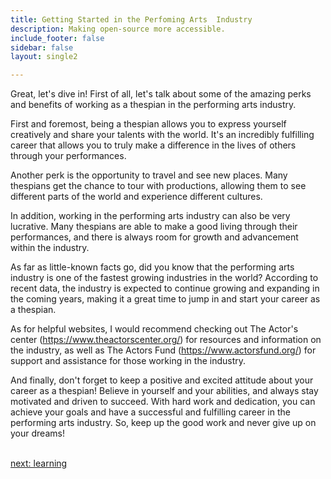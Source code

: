 ```yaml
---
title: Getting Started in the Perfoming Arts  Industry
description: Making open-source more accessible.
include_footer: false
sidebar: false
layout: single2

---
```


<p>
Great, let's dive in! First of all, let's talk about some of the amazing perks and benefits of working as a thespian in the performing arts industry.

First and foremost, being a thespian allows you to express yourself creatively and share your talents with the world. It's an incredibly fulfilling career that allows you to truly make a difference in the lives of others through your performances.

Another perk is the opportunity to travel and see new places. Many thespians get the chance to tour with productions, allowing them to see different parts of the world and experience different cultures.

In addition, working in the performing arts industry can also be very lucrative. Many thespians are able to make a good living through their performances, and there is always room for growth and advancement within the industry.

As far as little-known facts go, did you know that the performing arts industry is one of the fastest growing industries in the world? According to recent data, the industry is expected to continue growing and expanding in the coming years, making it a great time to jump in and start your career as a thespian.

As for helpful websites, I would recommend checking out The Actor's center (https://www.theactorscenter.org/) for resources and information on the industry, as well as The Actors Fund (https://www.actorsfund.org/) for support and assistance for those working in the industry.

And finally, don't forget to keep a positive and excited attitude about your career as a thespian! Believe in yourself and your abilities, and always stay motivated and driven to succeed. With hard work and dedication, you can achieve your goals and have a successful and fulfilling career in the performing arts industry. So, keep up the good work and never give up on your dreams!

<br>
<a href="https://workdojos.com/thespian/learning">next: learning</a>
</p>